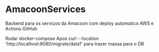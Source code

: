 # AmacoonServices
Backend para os serviços da Amacoon com deploy automatico AWS e Actions GitHub

Rodar docker-compose
Apos curl --location 'http://localhost:8080/migrate/data1' para trazer massa para o DB